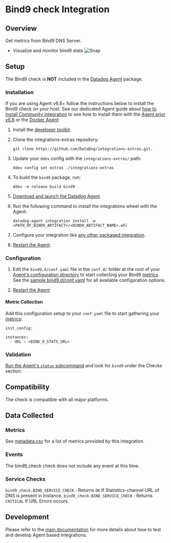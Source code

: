 
# Bind9 check Integration

## Overview

Get metrics from Bind9 DNS Server.

* Visualize and monitor bind9 stats
![Snap][1]

## Setup

The Bind9 check is **NOT** included in the [Datadog Agent][2] package.

### Installation

If you are using Agent v6.8+ follow the instructions below to install the Bind9 check on your host. See our dedicated Agent guide about [how to install Community integration][3] to see how to install them with the [Agent prior v6.8][4] or the [Docker Agent][5]:

1. Install the [developer toolkit][6].
2. Clone the integrations-extras repository:

    ```
    git clone https://github.com/DataDog/integrations-extras.git.
    ```

3. Update your `ddev` config with the `integrations-extras/` path:

    ```
    ddev config set extras ./integrations-extras
    ```

4. To build the `bind9` package, run:

    ```
    ddev -e release build bind9
    ```

5. [Download and launch the Datadog Agent][2].
6. Run the following command to install the integrations wheel with the Agent:

    ```
    datadog-agent integration install -w <PATH_OF_BIND9_ARTIFACT>/<BIND9_ARTIFACT_NAME>.whl
    ```

7. Configure your integration like [any other packaged integration][7].
8. [Restart the Agent][8].

### Configuration

1. Edit the `bind9.d/conf.yaml` file in the `conf.d/` folder at the root of your [Agent's configuration directory][9] to start collecting your Bind9 [metrics](#metric-collection).
  See the [sample bind9.d/conf.yaml][10] for all available configuration options.

2. [Restart the Agent][11]

#### Metric Collection

Add this configuration setup to your `conf.yaml` file to start gathering your [metrics][12]:

```
init_config:

instances:
  - URL : <BIND_9_STATS_URL>
```

### Validation

[Run the Agent's `status` subcommand][13] and look for `bind9` under the Checks section.

## Compatibility

The check is compatible with all major platforms.

## Data Collected

### Metrics

See [metadata.csv][14] for a list of metrics provided by this integration.

### Events

The bind9_check check does not include any event at this time.

### Service Checks

`bind9_check.BIND_SERVICE_CHECK` : Returns `OK` If Statistics-channel URL of DNS is present in Instance.
`bind9_check.BIND_SERVICE_CHECK` : Returns `CRITICAL` If URL Errors occurs.

## Development

Please refer to the [main documentation][15] for more details about how to test and develop Agent based integrations.

[1]: https://raw.githubusercontent.com/DataDog/integrations-extras/master/bind9/images/snapshot.png
[2]: https://app.datadoghq.com/account/settings#agent
[3]: https://docs.datadoghq.com/agent/guide/community-integrations-installation-with-docker-agent
[4]: https://docs.datadoghq.com/agent/guide/community-integrations-installation-with-docker-agent/?tab=agentpriorto68
[5]: https://docs.datadoghq.com/agent/guide/community-integrations-installation-with-docker-agent/?tab=docker
[6]: https://docs.datadoghq.com/developers/integrations/new_check_howto/#developer-toolkit
[7]: https://docs.datadoghq.com/getting_started/integrations
[8]: https://docs.datadoghq.com/agent/guide/agent-commands/?tab=agentv6#restart-the-agent
[9]: https://docs.datadoghq.com/agent/guide/agent-configuration-files/?tab=agentv6#agent-configuration-directory
[10]: https://github.com/DataDog/integrations-extras/blob/master/bind9/datadog_checks/bind9/data/conf.yaml.example
[11]: https://docs.datadoghq.com/agent/guide/agent-commands/?tab=agentv6#start-stop-and-restart-the-agent
[12]: #metrics
[13]: https://docs.datadoghq.com/agent/guide/agent-commands/?tab=agentv6#service-status
[14]: https://github.com/DataDog/cookiecutter-datadog-check/blob/master/%7B%7Bcookiecutter.check_name%7D%7D/metadata.csv
[15]: https://docs.datadoghq.com/developers
